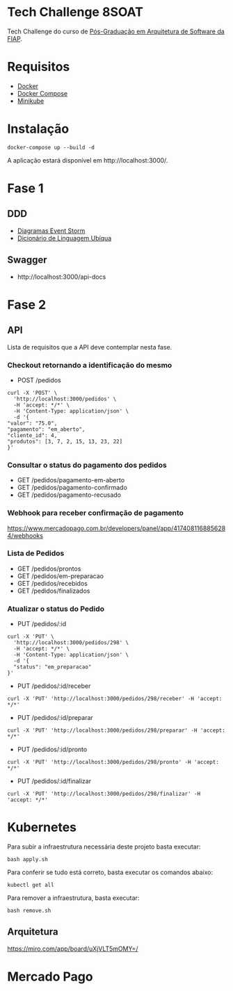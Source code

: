 # Tech Challenge 8SOAT

Tech Challenge do curso de [Pós-Graduação em Arquitetura de Software da FIAP](https://postech.fiap.com.br/curso/software-architecture/).

# Requisitos

* [Docker](https://docs.docker.com/engine/install/)
* [Docker Compose](https://github.com/docker/compose)
* [Minikube](https://k8s-docs.netlify.app/en/docs/tasks/tools/install-minikube/)

# Instalação

```
docker-compose up --build -d
```

A aplicação estará disponível em http://localhost:3000/.

# Fase 1

## DDD

* [Diagramas Event Storm](https://miro.com/app/board/uXjVK0LIAuE=/)
* [Dicionário de Linguagem Ubíqua](DICIONARIO.md)

## Swagger

* http://localhost:3000/api-docs

# Fase 2

## API

Lista de requisitos que a API deve contemplar nesta fase.

###  Checkout retornando a identificação do mesmo

* POST /pedidos

```
curl -X 'POST' \
  'http://localhost:3000/pedidos' \
  -H 'accept: */*' \
  -H 'Content-Type: application/json' \
  -d '{
"valor": "75.0",
"pagamento": "em_aberto",
"cliente_id": 4,
"produtos": [3, 7, 2, 15, 13, 23, 22]
}'
```

### Consultar o status do pagamento dos pedidos

* GET /pedidos/pagamento-em-aberto
* GET /pedidos/pagamento-confirmado
* GET /pedidos/pagamento-recusado

### Webhook para receber confirmação de pagamento

https://www.mercadopago.com.br/developers/panel/app/4174081168856284/webhooks

### Lista de Pedidos

* GET /pedidos/prontos
* GET /pedidos/em-preparacao
* GET /pedidos/recebidos
* GET /pedidos/finalizados

### Atualizar o status do Pedido

* PUT /pedidos/:id

```
curl -X 'PUT' \
  'http://localhost:3000/pedidos/298' \
  -H 'accept: */*' \
  -H 'Content-Type: application/json' \
  -d '{
  "status": "em_preparacao"
}'
```

* PUT /pedidos/:id/receber

``
curl -X 'PUT' 'http://localhost:3000/pedidos/298/receber' -H 'accept: */*'
``
* PUT /pedidos/:id/preparar

``
curl -X 'PUT' 'http://localhost:3000/pedidos/298/preparar' -H 'accept: */*'
``

* PUT /pedidos/:id/pronto

``
curl -X 'PUT' 'http://localhost:3000/pedidos/298/pronto' -H 'accept: */*'
``

* PUT /pedidos/:id/finalizar

``
curl -X 'PUT' 'http://localhost:3000/pedidos/298/finalizar' -H 'accept: */*'
``

# Kubernetes

Para subir a infraestrutura necessária deste projeto basta executar:

```
bash apply.sh
```

Para conferir se tudo está correto, basta executar os comandos abaixo:

```
kubectl get all
```

Para remover a infraestrutura, basta executar:

```
bash remove.sh
```

## Arquitetura

https://miro.com/app/board/uXjVLT5mOMY=/

# Mercado Pago

